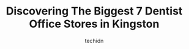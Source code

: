 ---
layout: ampstory
image: https://i0.wp.com/www.auto.or.id/wp-content/uploads/2023/06/cataraqui-dental-centre-0-kingston-1686326637.jpeg?resize=640,853
author: techidn
featured: false
description: Kingston, Ontario, Canada is a haven for Dentist Office enthusiasts, boasting an impressive array of 7 top-notch establishments. Whether youre a seasoned connoisseur or simply curious to ex
title: Discovering The Biggest 7 Dentist Office Stores in Kingston
cover:
   title: Discovering The Biggest 7 Dentist Office Stores in Kingston
   subtitle: AUTO.OR.ID
   background: https://www.auto.or.id/wp-content/uploads/2023/06/cataraqui-dental-centre-0-kingston-1686326637.jpeg

pages: 
 - layout: thirds
   top: <h1>#1 Altima Dental Centre</h1>
   bottom: "<p>Super experience all around.. I recently had a tooth extraction and the Dr. and assistant were perfect.  Both were courteous and helpful and highly professional.  Five St</p>"
   background: https://www.auto.or.id/wp-content/uploads/2023/06/cataraqui-dental-centre-1-kingston-1686326638.jpeg
   backgroundblur: true
 - layout: thirds
   top: <h1>#2 Rideau Town Dental Care</h1>
   bottom: "<p>235 Gore Rd, Kingston, ON K7L 5H6, Canada</p>"
   background: https://www.auto.or.id/wp-content/uploads/2023/06/cataraqui-dental-centre-2-kingston-1686326638.jpeg
   cta:
      link: https://www.auto.or.id/discovering-the-biggest-7-dentist-office-stores-in-kingston/
      text: Discovering The Biggest 7 Dentist Office Stores in Kingston
 - layout: thirds
   top: <h1>#3 Gardiners Dental Clinic</h1>
   bottom: "<p>645 Gardiners Rd #106, Kingston, ON K7M 8K2, Canada</p>"
   background: https://images.unsplash.com/photo-1641921966132-371cca4de3a1?ixlib=rb-4.0.3&ixid=MnwxMjA3fDB8MHxwaG90by1wYWdlfHx8fGVufDB8fHx8&auto=format&fit=crop&w=640&h=853&q=80
   cta:
      link: https://www.auto.or.id/discovering-the-biggest-7-dentist-office-stores-in-kingston/
      text: Discovering The Biggest 7 Dentist Office Stores in Kingston
 - layout: thirds
   top: <h1>#4 Dawson Dental</h1>
   bottom: "<p>80 Queen St, Kingston, ON K7K 1A5, Canada</p>"
   background: https://images.unsplash.com/photo-1568616388993-4e1a60b29532?ixlib=rb-4.0.3&ixid=MnwxMjA3fDB8MHxwaG90by1wYWdlfHx8fGVufDB8fHx8&auto=format&fit=crop&w=640&h=853&q=80
   cta:
      link: https://www.auto.or.id/discovering-the-biggest-7-dentist-office-stores-in-kingston/
      text: Discovering The Biggest 7 Dentist Office Stores in Kingston
 - layout: thirds
   top: <h1>#5 Cataraqui Family Dental</h1>
   bottom: "<p>945 Gardiners Rd, Kingston, ON K7M 7H4, Canada</p>"
   background: https://images.unsplash.com/photo-1603224684009-453e1af42ceb?ixlib=rb-4.0.3&ixid=MnwxMjA3fDB8MHxwaG90by1wYWdlfHx8fGVufDB8fHx8&auto=format&fit=crop&w=640&h=853&q=80
   cta:
      link: https://www.auto.or.id/discovering-the-biggest-7-dentist-office-stores-in-kingston/
      text: Discovering The Biggest 7 Dentist Office Stores in Kingston
 - layout: thirds
   top: <h1>#6 Cataraqui Dental Centre</h1>
   bottom: "<p>476 Cataraqui Woods Dr, Kingston, ON K7P 0J4, Canada</p>"
   background: https://images.unsplash.com/photo-1471479917193-f00955256257?ixlib=rb-4.0.3&ixid=MnwxMjA3fDB8MHxwaG90by1wYWdlfHx8fGVufDB8fHx8&auto=format&fit=crop&w=640&h=853&q=80
   cta:
      link: https://www.auto.or.id/discovering-the-biggest-7-dentist-office-stores-in-kingston/
      text: Discovering The Biggest 7 Dentist Office Stores in Kingston
 - layout: thirds
   top: <h1>#7 Meadowbrook Dental Centre</h1>
   bottom: "<p>542 Armstrong Rd, Kingston, ON K7M 7N8, Canada</p>"
   background: https://images.unsplash.com/photo-1568616389075-7ec27e747c9a?ixlib=rb-4.0.3&ixid=MnwxMjA3fDB8MHxwaG90by1wYWdlfHx8fGVufDB8fHx8&auto=format&fit=crop&w=640&h=853&q=80
   cta:
      link: https://www.auto.or.id/discovering-the-biggest-7-dentist-office-stores-in-kingston/
      text: Discovering The Biggest 7 Dentist Office Stores in Kingston
 - layout: thirds
   middle: Continue reading...
   background: https://images.unsplash.com/photo-1533690876270-13b7a3fa7a19?ixlib=rb-4.0.3&ixid=MnwxMjA3fDB8MHxwaG90by1wYWdlfHx8fGVufDB8fHx8&auto=format&fit=crop&w=640&h=853&q=80
   cta:
      link: https://www.auto.or.id/discovering-the-biggest-7-dentist-office-stores-in-kingston/
      text: Discovering The Biggest 7 Dentist Office Stores in Kingston

---